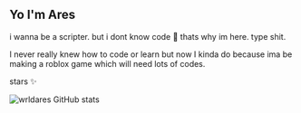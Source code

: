 ## Yo I'm Ares

i wanna be a scripter. but i dont know code 🤑 thats why im here. type shit.

I never really knew how to code or learn but now I kinda do because ima be making a roblox game which will need lots of codes.

stars ✨ 

![wrldares GitHub stats](https://github-readme-stats.vercel.app/api?username=anuraghazra&theme=dark&show_icons=true)